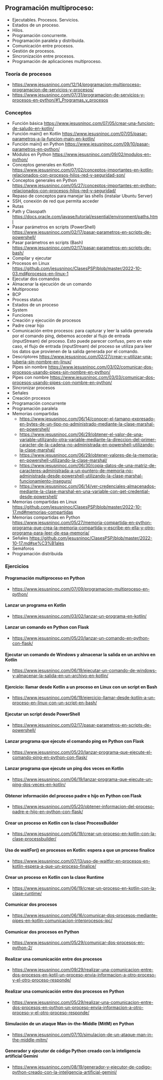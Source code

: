 ## Programación multiproceso:
 -	Ejecutables. Procesos. Servicios.
 -	Estados de un proceso.
 -	Hilos.
 -	Programación concurrente.
 -	Programación paralela y distribuida.
 -	Comunicación entre procesos.
 -	Gestión de procesos.
 -	Sincronización entre procesos.
 -	Programación de aplicaciones multiproceso.

### Teoría de procesos
* https://www.jesusninoc.com/12/14/programacion-multiproceso-programacion-de-servicios-y-procesos/
* https://www.jesusninoc.com/07/31/programacion-de-servicios-y-procesos-en-python/#1_Programas_y_procesos

### Conceptos
- Función básica https://www.jesusninoc.com/07/05/crear-una-funcion-de-saludo-en-kotlin/
- Función main() en Kotlin https://www.jesusninoc.com/07/05/pasar-parametros-a-la-funcion-main-en-kotlin/
- Función main() en Python https://www.jesusninoc.com/09/10/pasar-parametros-en-python/
- Módulos en Python https://www.jesusninoc.com/09/02/modulos-en-python/
- Conceptos generales en Kotlin https://www.jesusninoc.com/07/02/conceptos-importantes-en-kotlin-relacionados-con-procesos-hilos-red-y-seguridad-son/
- Conceptos generales en Python https://www.jesusninoc.com/05/27/conceptos-importantes-en-python-relacionados-con-procesos-hilos-red-y-seguridad/
- Repaso de conceptos para manejar las shells (instalar Ubuntu Server)
- SSH, conexión de red que permita acceder
- Rutas
- Path y Classpath https://docs.oracle.com/javase/tutorial/essential/environment/paths.html
- Pasar parámetros en scripts (PowerShell) https://www.jesusninoc.com/02/17/pasar-parametros-en-scripts-de-powershell/
- Pasar parámetros en scripts (Bash) https://www.jesusninoc.com/02/17/pasar-parametros-en-scripts-de-bash/
- Compilar y ejecutar
- Procesos en Linux https://github.com/jesusninoc/ClasesPSP/blob/master/2022-10-03.md#procesos-en-linux-1
- Ejecutar dos comandos
- Almacenar la ejecución de un comando
- Multiproceso
- BCP
- Process status
- Estados de un proceso
- System
- Funciones
- Creación y ejecución de procesos
- Padre crear hijo
- Comunicación entre procesos: para capturar y leer la salida generada por el comando ping, debemos acceder al flujo de entrada (inputStream) del proceso. Esto puede parecer confuso, pero en este caso, el flujo de entrada (inputStream) del proceso se utiliza para leer los datos que provienen de la salida generada por el comando.
- Descriptores https://www.jesusninoc.com/02/27/crear-y-utilizar-una-tuberia-sin-nombre-en-linux/
- Pipes sin nombre https://www.jesusninoc.com/03/02/comunicar-dos-procesos-usando-pipes-sin-nombre-en-python/
- Pipes con nombre https://www.jesusninoc.com/03/03/comunicar-dos-procesos-usando-pipes-con-nombre-en-python/
- Sincronizar procesos
- Señales
- Creación procesos 
- Programación concurrente
- Programación paralela
- Memorias compartidas
  - https://www.jesusninoc.com/06/14/conocer-el-tamano-expresado-en-bytes-de-un-tipo-no-administrado-mediante-la-clase-marshal-en-powershell/
  - https://www.jesusninoc.com/06/29/obtener-el-valor-de-una-variable-utilizando-otra-variable-mediante-la-direccion-del-primer-caracter-de-la-cadena-no-administrada-en-powershell-utilizando-la-clase-marshal/
  - https://www.jesusninoc.com/06/29/obtener-valores-de-la-memoria-en-powershell-utilizando-la-clase-marshal/
  - https://www.jesusninoc.com/06/30/copia-datos-de-una-matriz-de-caracteres-administrada-a-un-puntero-de-memoria-no-administrada-desde-powershell-utilizando-la-clase-marshal-funcionamiento-inseguro/
  - https://www.jesusninoc.com/06/14/ver-credenciales-almacenados-mediante-la-clase-marshal-en-una-variable-con-get-credential-desde-powershell/
- Memorias compartidas en Linux https://github.com/jesusninoc/ClasesPSP/blob/master/2022-10-17.md#memorias-compartidas
- Memorias compartidas en Python https://www.jesusninoc.com/05/27/memoria-compartida-en-python-programa-que-crea-la-memoria-compartida-y-escribe-en-ella-y-otro-programa-para-leer-de-esa-memoria/
- Señales https://github.com/jesusninoc/ClasesPSP/blob/master/2022-10-17.md#se%C3%B1ales
- Semáforos
- Programación distribuida

### Ejercicios
#### Programación multiproceso en Python
* https://www.jesusninoc.com/07/09/programacion-multiproceso-en-python/
#### Lanzar un programa en Kotlin
* https://www.jesusninoc.com/03/02/lanzar-un-programa-en-kotlin/
#### Lanzar un comando en Python con Flask
* https://www.jesusninoc.com/05/20/lanzar-un-comando-en-python-con-flask/
#### Ejecutar un comando de Windows y almacenar la salida en un archivo en Kotlin
* https://www.jesusninoc.com/06/19/ejecutar-un-comando-de-windows-y-almacenar-la-salida-en-un-archivo-en-kotlin/
#### Ejercicio: llamar desde Kotlin a un proceso en Linux con un script en Bash
* https://www.jesusninoc.com/06/19/ejercicio-llamar-desde-kotlin-a-un-proceso-en-linux-con-un-script-en-bash/
#### Ejecutar un script desde PowerShell
* https://www.jesusninoc.com/02/17/pasar-parametros-en-scripts-de-powershell/
#### Lanzar programa que ejecute el comando ping en Python con Flask
* https://www.jesusninoc.com/05/20/lanzar-programa-que-ejecute-el-comando-ping-en-python-con-flask/
#### Lanzar programa que ejecute un ping dos veces en Kotlin
* https://www.jesusninoc.com/06/19/lanzar-programa-que-ejecute-un-ping-dos-veces-en-kotlin/
#### Obtener información del proceso padre e hijo en Python con Flask
* https://www.jesusninoc.com/05/20/obtener-informacion-del-proceso-padre-e-hijo-en-python-con-flask/
#### Crear un proceso en Kotlin con la clase ProcessBuilder
* https://www.jesusninoc.com/06/19/crear-un-proceso-en-kotlin-con-la-clase-processbuilder/
#### Uso de waitFor() en procesos en Kotlin: espera a que un proceso finalice
* https://www.jesusninoc.com/07/13/uso-de-waitfor-en-procesos-en-kotlin-espera-a-que-un-proceso-finalice/
#### Crear un proceso en Kotlin con la clase Runtime
* https://www.jesusninoc.com/06/19/crear-un-proceso-en-kotlin-con-la-clase-runtime/
#### Comunicar dos procesos
* https://www.jesusninoc.com/06/16/comunicar-dos-procesos-mediante-pipes-en-kotlin-comunicacion-interprocesos-ipc/
#### Comunicar dos procesos en Python
* https://www.jesusninoc.com/05/29/comunicar-dos-procesos-en-python-2/
#### Realizar una comunicación entre dos procesos
* https://www.jesusninoc.com/09/29/realizar-una-comunicacion-entre-dos-procesos-en-kotil-un-proceso-envia-informacion-a-otro-proceso-y-el-otro-proceso-responde/
#### Realizar una comunicación entre dos procesos en Python
* https://www.jesusninoc.com/05/29/realizar-una-comunicacion-entre-dos-procesos-en-python-un-proceso-envia-informacion-a-otro-proceso-y-el-otro-proceso-responde/
#### Simulación de un ataque Man-in-the-Middle (MitM) en Python
* https://www.jesusninoc.com/07/10/simulacion-de-un-ataque-man-in-the-middle-mitm/
#### Generador y ejecutor de código Python creado con la inteligencia artificial Gemini
* https://www.jesusninoc.com/08/19/generador-y-ejecutor-de-codigo-python-creado-con-la-inteligencia-artificial-gemini/


